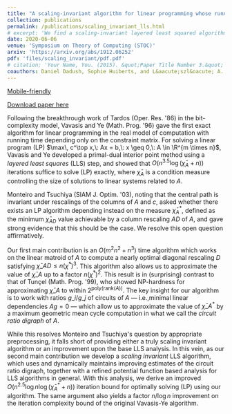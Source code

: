 ```yaml
---
title: "A scaling-invariant algorithm for linear programming whose running time depends only on the constraint matrix"
collection: publications 
permalink: /publications/scaling_invariant_lls.html
# excerpt: 'We find a scaling-invariant layered least squared algorithm for linear programming.'
date: 2020-06-06
venue: 'Symposium on Theory of Computing (STOC)'
arxiv: 'https://arxiv.org/abs/1912.06252'
pdf: 'files/scaling_invariant/pdf.pdf'
# citation: 'Your Name, You. (2015). &quot;Paper Title Number 3.&quot; <i>Journal 1</i>. 1(3).'
coauthors: Daniel Dadush, Sophie Huiberts, and L&aacute;szl&oacute; A. V&eacute;gh 
---
```


[Mobile-friendly](../files/scaling_invariant/web/index.html)

[Download paper here](https://arxiv.org/abs/1912.06252)

Following the breakthrough work of Tardos (Oper. Res. '86) in the bit-complexity
model, Vavasis and Ye (Math. Prog. '96) gave the first exact algorithm for
linear programming in the real model of computation with running time depending
only on the constraint matrix. For solving a linear program (LP)
$\max\, c^\top x,\:  Ax = b,\:  x \geq 0,\:  A \in \R^{m \times n}$, Vavasis and Ye
developed a primal-dual interior point method using a _layered least
squares_ (LLS) step, and showed that $O(n^{3.5} \log
(\bar{\chi}_A+n))$ iterations suffice to solve (LP) exactly, where $\bar{\chi}_A$ is a condition measure
controlling the size of solutions to linear systems related to $A$. 

Monteiro and Tsuchiya (SIAM J. Optim. '03), noting that the central path is
invariant under rescalings of the columns of $A$ and $c$, asked whether there
exists an LP algorithm depending instead on the measure $\bar{\chi}^\ast_A$,
defined as the minimum $\bar{\chi}_{AD}$ value achievable by a column rescaling $AD$ of
$A$, and gave strong evidence that this should be the case. We resolve
this open question affirmatively. 

Our first main contribution is an $O(m^2 n^2 + n^3)$ time algorithm which works
on the linear matroid of $A$ to compute a nearly optimal diagonal
rescaling $D$ satisfying $\bar{\chi}\_{AD} \leq n(\bar{\chi}^\ast)^3$. This
algorithm also allows us to approximate the value of $\bar{\chi}\_A$ up to a
factor $n (\bar{\chi}^\ast)^2$. This result is in (surprising) contrast to that of
Tun&ccedil;el (Math.  Prog. '99), who showed NP-hardness for approximating
$\bar{\chi}\_A$ to within $2^{\mathrm{poly}(\mathrm{rank}(A))}$. The key insight for
our algorithm is to work with ratios $g\_i/g\_j$ of circuits of $A$ &mdash; i.e.,minimal linear dependencies $Ag=0$ &mdash; which allow us to approximate the
value of $\bar{\chi}\_A^\ast$ by a maximum geometric mean cycle computation in what we
call the _circuit ratio digraph_ of $A$.   

While this resolves Monteiro and Tsuchiya's question by appropriate
preprocessing, it falls short of providing either a truly scaling invariant
algorithm or an improvement upon the base LLS analysis. In this vein, as our
second main contribution we develop a _scaling invariant_ LLS algorithm,
which uses and dynamically maintains improving estimates of the circuit ratio
digraph, together with a refined potential function based analysis for LLS
algorithms in general. With this analysis, we derive an improved $O(n^{2.5} \log
n\log (\bar{\chi}^\ast_A+n))$ iteration bound for optimally solving (LP) using
our algorithm. The same argument also yields a factor $n/\log n$ improvement on the
iteration complexity bound of the original Vavasis-Ye algorithm.
